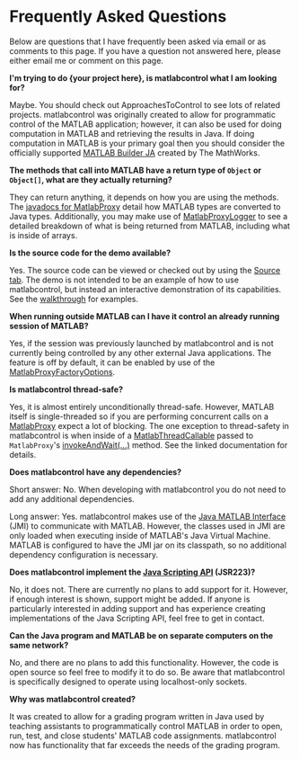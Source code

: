 # Frequently Asked Questions #

Below are questions that I have frequently been asked via email or as comments to this page. If you have a question not answered here, please either email me or comment on this page.

**I'm trying to do {your project here}, is matlabcontrol what I am looking for?**

Maybe. You should check out ApproachesToControl to see lots of related projects. matlabcontrol was originally created to allow for programmatic control of the MATLAB application; however, it can also be used for doing computation in MATLAB and retrieving the results in Java. If doing computation in MATLAB is your primary goal then you should consider the officially supported [MATLAB Builder JA](http://www.mathworks.com/products/javabuilder/) created by The MathWorks.

**The methods that call into MATLAB have a return type of `Object` or `Object[]`, what are they actually returning?**

They can return anything, it depends on how you are using the methods. The [javadocs for MatlabProxy](http://matlabcontrol.googlecode.com/svn/javadocs/doc/matlabcontrol/MatlabProxy.html) detail how MATLAB types are converted to Java types. Additionally, you may make use of [MatlabProxyLogger](http://matlabcontrol.googlecode.com/svn/javadocs/doc/matlabcontrol/extensions/MatlabProxyLogger.html) to see a detailed breakdown of what is being returned from MATLAB, including what is inside of arrays.

**Is the source code for the demo available?**

Yes. The source code can be viewed or checked out by using the [Source tab](http://code.google.com/p/matlabcontrol/source/checkout). The demo is not intended to be an example of how to use matlabcontrol, but instead an interactive demonstration of its capabilities. See the [walkthrough](Walkthrough.md) for examples.

**When running outside MATLAB can I have it control an already running session of MATLAB?**

Yes, if the session was previously launched by matlabcontrol and is not currently being controlled by any other external Java applications. The feature is off by default, it can be enabled by use of the [MatlabProxyFactoryOptions](http://matlabcontrol.googlecode.com/svn/javadocs/doc/matlabcontrol/MatlabProxyFactoryOptions.html).

**Is matlabcontrol thread-safe?**

Yes, it is almost entirely unconditionally thread-safe. However, MATLAB itself is single-threaded so if you are performing concurrent calls on a  [MatlabProxy](http://matlabcontrol.googlecode.com/svn/javadocs/doc/matlabcontrol/MatlabProxy.html) expect a lot of blocking. The one exception to thread-safety in matlabcontrol is when inside of a [MatlabThreadCallable](http://matlabcontrol.googlecode.com/svn/javadocs/doc/matlabcontrol/MatlabProxy.MatlabThreadProxy.html) passed to `MatlabProxy`'s [invokeAndWait(...)](http://matlabcontrol.googlecode.com/svn/javadocs/doc/matlabcontrol/MatlabProxy.html#invokeAndWait(matlabcontrol.MatlabProxy.MatlabThreadCallable)) method. See the linked documentation for details.

**Does matlabcontrol have any dependencies?**

Short answer: No. When developing with matlabcontrol you do not need to add any additional dependencies.

Long answer: Yes. matlabcontrol makes use of the [Java MATLAB Interface](JMI.md) (JMI) to communicate with MATLAB. However, the classes used in JMI are only loaded when executing inside of MATLAB's Java Virtual Machine. MATLAB is configured to have the JMI jar on its classpath, so no additional dependency configuration is necessary.

**Does matlabcontrol implement the [Java Scripting API](http://download.oracle.com/javase/6/docs/technotes/guides/scripting/programmer_guide/index.html) (JSR223)?**

No, it does not. There are currently no plans to add support for it. However, if enough interest is shown, support might be added. If anyone is particularly interested in adding support and has experience creating implementations of the Java Scripting API, feel free to get in contact.

**Can the Java program and MATLAB be on separate computers on the same network?**

No, and there are no plans to add this functionality. However, the code is open source so feel free to modify it to do so. Be aware that matlabcontrol is specifically designed to operate using localhost-only sockets.

**Why was matlabcontrol created?**

It was created to allow for a grading program written in Java used by teaching assistants to programmatically control MATLAB in order to open, run, test, and close students' MATLAB code assignments. matlabcontrol now has functionality that far exceeds the needs of the grading program.